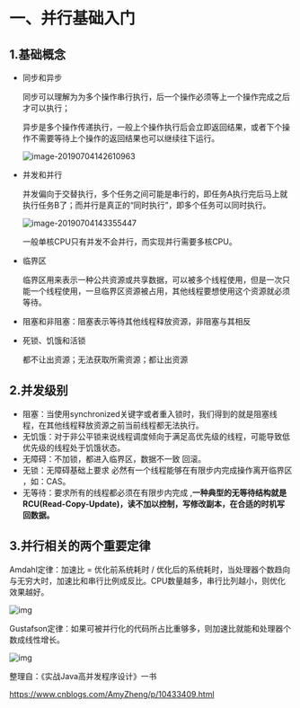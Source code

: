 # 一、并行基础入门

## 1.基础概念

- 同步和异步

  同步可以理解为为多个操作串行执行，后一个操作必须等上一个操作完成之后才可以执行；

  异步是多个操作传递执行，一般上个操作执行后会立即返回结果，或者下个操作不需要等待上个操作的返回结果也可以继续往下运行。

  ![image-20190704142610963](https://learningpics.oss-cn-shenzhen.aliyuncs.com/images/image-20190704142610963.png)

- 并发和并行

  并发偏向于交替执行，多个任务之间可能是串行的，即任务A执行完后马上就执行任务B了；而并行是真正的“同时执行”，即多个任务可以同时执行。

  ![image-20190704143355447](https://learningpics.oss-cn-shenzhen.aliyuncs.com/images/image-20190704143355447.png)

  一般单核CPU只有并发不会并行，而实现并行需要多核CPU。

- 临界区

  临界区用来表示一种公共资源或共享数据，可以被多个线程使用，但是一次只能一个线程使用，一旦临界区资源被占用，其他线程要想使用这个资源就必须等待。

- 阻塞和非阻塞：阻塞表示等待其他线程释放资源，非阻塞与其相反

- 死锁、饥饿和活锁

  都不让出资源；无法获取所需资源；都让出资源

## 2.并发级别

- 阻塞：当使用synchronized关键字或者重入锁时，我们得到的就是阻塞线程，在其他线程释放资源之前当前线程都无法执行。
- 无饥饿：对于非公平锁来说线程调度倾向于满足高优先级的线程，可能导致低优先级的线程处于饥饿状态。
- 无障碍：不加锁，都进入临界区，数据不一致 回滚。
- 无锁：无障碍基础上要求 必然有一个线程能够在有限步内完成操作离开临界区 ，如：CAS。
- 无等待：要求所有的线程都必须在有限步内完成 ,**一种典型的无等待结构就是RCU(Read-Copy-Update)，读不加以控制，写修改副本，在合适的时机写回数据。**

## 3.并行相关的两个重要定律

Amdahl定律：加速比 = 优化前系统耗时 / 优化后的系统耗时，当处理器个数趋向与无穷大时，加速比和串行比例成反比。CPU数量越多，串行比列越小，则优化效果越好。

![img](https://learningpics.oss-cn-shenzhen.aliyuncs.com/images/1242400-20190225195928368-1641348550.png)

 Gustafson定律：如果可被并行化的代码所占比重够多，则加速比就能和处理器个数成线性增长。

![img](https://learningpics.oss-cn-shenzhen.aliyuncs.com/images/1242400-20190225203446207-1518288259.png)

























整理自：《实战Java高并发程序设计》一书

<https://www.cnblogs.com/AmyZheng/p/10433409.html>